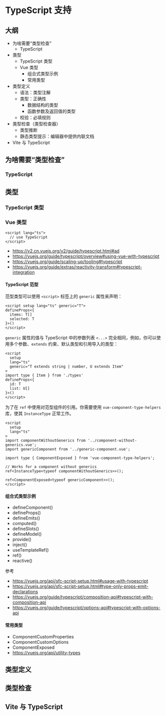 # TypeScript 支持

## 大纲

- 为啥需要“类型检查”
  - TypeScript
- 类型
  - TypeScript 类型
  - Vue 类型
    - 组合式类型示例
    - 常用类型
- 类型定义
  - 语法：类型注解
  - 类型：正确性
    - 数据结构的类型
    - 函数参数及返回值的类型
  - 校验：必填规则
- 类型检查（类型检查器）
  - 类型推断
  - 静态类型提示：编辑器中提供内联文档
- Vite 与 TypeScript

## 为啥需要“类型检查”

### TypeScript

## 类型

### TypeScript 类型

### Vue 类型

```vue
<script lang="ts">
  // use TypeScript
</script>
```

- https://v2.cn.vuejs.org/v2/guide/typescript.html#ad
- https://vuejs.org/guide/typescript/overview#using-vue-with-typescript
- https://vuejs.org/guide/scaling-up/tooling#typescript
- https://vuejs.org/guide/extras/reactivity-transform#typescript-integration

#### TypeScript 范型

范型类型可以使用 `<script>` 标签上的 `generic` 属性来声明：

```vue
<script setup lang="ts" generic="T">
defineProps<{
  items: T[]
  selected: T
}>()
</script>
```

`generic` 属性的值与 TypeScript 中的参数列表 `<...>` 完全相同，例如，你可以使用多个参数、`extends` 约束、默认类型和引用导入的类型：

```vue
<script
  setup
  lang="ts"
  generic="T extends string | number, U extends Item"
>
import type { Item } from './types'
defineProps<{
  id: T
  list: U[]
}>()
</script>
```

为了在 `ref` 中使用对范型组件的引用。你需要使用 `vue-component-type-helpers` 库，使其 `InstanceType` 正常工作。

```vue
<script
  setup
  lang="ts"
>
import componentWithoutGenerics from '../component-without-generics.vue';
import genericComponent from '../generic-component.vue';

import type { ComponentExposed } from 'vue-component-type-helpers';

// Works for a component without generics
ref<InstanceType<typeof componentWithoutGenerics>>();

ref<ComponentExposed<typeof genericComponent>>();
</script>
```

#### 组合式类型示例

- defineComponent()
- defineProps()
- defineEmits()
- computed()
- defineSlots()
- defineModel()
- provide()
- inject()
- useTemplateRef()
- ref()
- reactive()

参考

- https://vuejs.org/api/sfc-script-setup.html#usage-with-typescript
- https://vuejs.org/api/sfc-script-setup.html#type-only-props-emit-declarations
- https://vuejs.org/guide/typescript/composition-api#typescript-with-composition-api
- https://vuejs.org/guide/typescript/options-api#typescript-with-options-api

#### 常用类型

- ComponentCustomProperties
- ComponentCustomOptions
- ComponentExposed
- https://vuejs.org/api/utility-types

## 类型定义

## 类型检查

## Vite 与 TypeScript
